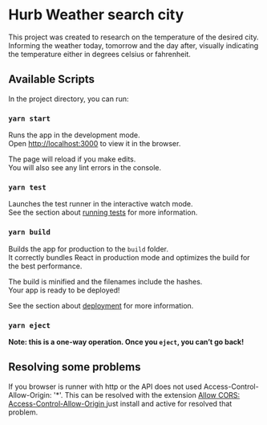 # Hurb Weather search city
This project was created to research on the temperature of the desired city. Informing the weather today, tomorrow and the day after, visually indicating the temperature either in degrees celsius or fahrenheit.

## Available Scripts

In the project directory, you can run:

### `yarn start`

Runs the app in the development mode.\
Open [http://localhost:3000](http://localhost:3000) to view it in the browser.

The page will reload if you make edits.\
You will also see any lint errors in the console.

### `yarn test`

Launches the test runner in the interactive watch mode.\
See the section about [running tests](https://facebook.github.io/create-react-app/docs/running-tests) for more information.

### `yarn build`

Builds the app for production to the `build` folder.\
It correctly bundles React in production mode and optimizes the build for the best performance.

The build is minified and the filenames include the hashes.\
Your app is ready to be deployed!

See the section about [deployment](https://facebook.github.io/create-react-app/docs/deployment) for more information.

### `yarn eject`

**Note: this is a one-way operation. Once you `eject`, you can’t go back!**

## Resolving some problems

If you browser is runner with http or the API does not used Access-Control-Allow-Origin: '*'. This can be resolved with the extension [Allow CORS: Access-Control-Allow-Origin
](https://chrome.google.com/webstore/detail/allow-cors-access-control/lhobafahddgcelffkeicbaginigeejlf) just install and active for resolved that problem.


